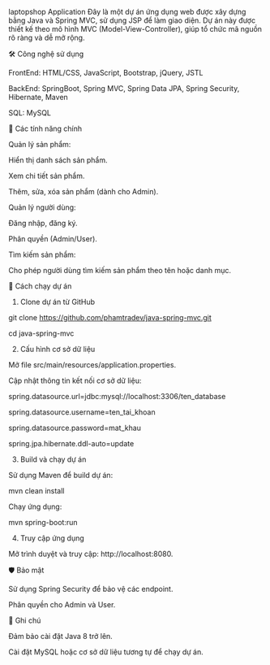 laptopshop Application
Đây là một dự án ứng dụng web được xây dựng bằng Java và Spring MVC, sử dụng JSP để làm giao diện. Dự án này được thiết kế theo mô hình MVC (Model-View-Controller), giúp tổ chức mã nguồn rõ ràng và dễ mở rộng.

🛠️ Công nghệ sử dụng

FrontEnd: HTML/CSS, JavaScript, Bootstrap, jQuery, JSTL

BackEnd: SpringBoot, Spring MVC, Spring Data JPA, Spring Security, Hibernate, Maven 

SQL: MySQL 
    
🌟 Các tính năng chính

Quản lý sản phẩm:

Hiển thị danh sách sản phẩm.

Xem chi tiết sản phẩm.

Thêm, sửa, xóa sản phẩm (dành cho Admin).

Quản lý người dùng:

Đăng nhập, đăng ký.

Phân quyền (Admin/User).

Tìm kiếm sản phẩm:

Cho phép người dùng tìm kiếm sản phẩm theo tên hoặc danh mục.

🚀 Cách chạy dự án

1. Clone dự án từ GitHub
   
git clone https://github.com/phamtradev/java-spring-mvc.git

cd java-spring-mvc

2. Cấu hình cơ sở dữ liệu
   
Mở file src/main/resources/application.properties.

Cập nhật thông tin kết nối cơ sở dữ liệu:

spring.datasource.url=jdbc:mysql://localhost:3306/ten_database

spring.datasource.username=ten_tai_khoan

spring.datasource.password=mat_khau

spring.jpa.hibernate.ddl-auto=update

3. Build và chạy dự án
   
Sử dụng Maven để build dự án:

mvn clean install

Chạy ứng dụng:

mvn spring-boot:run

4. Truy cập ứng dụng
   
Mở trình duyệt và truy cập: http://localhost:8080.

🛡️ Bảo mật

Sử dụng Spring Security để bảo vệ các endpoint.

Phân quyền cho Admin và User.

📌 Ghi chú

Đảm bảo cài đặt Java 8 trở lên.

Cài đặt MySQL hoặc cơ sở dữ liệu tương tự để chạy dự án.

